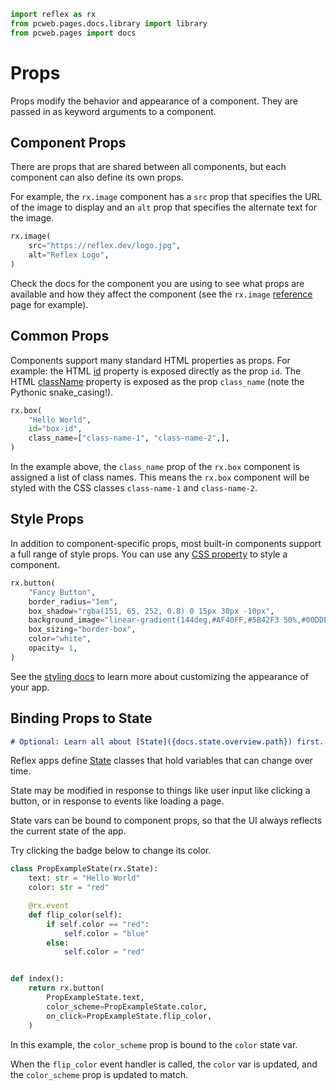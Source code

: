 ```python exec
import reflex as rx
from pcweb.pages.docs.library import library
from pcweb.pages import docs
```

# Props

Props modify the behavior and appearance of a component. They are passed in as keyword arguments to a component.

## Component Props

There are props that are shared between all components, but each component can also define its own props.

For example, the `rx.image` component has a `src` prop that specifies the URL of the image to display and an `alt` prop that specifies the alternate text for the image.

```python demo
rx.image(
    src="https://reflex.dev/logo.jpg",
    alt="Reflex Logo",
)
```

Check the docs for the component you are using to see what props are available and how they affect the component (see the `rx.image` [reference]({docs.library.media.image.path}#api-reference) page for example).


## Common Props

Components support many standard HTML properties as props. For example: the HTML [id]({"https://www.w3schools.com/html/html_id.asp"}) property is exposed directly as the prop `id`. The HTML [className]({"https://www.w3schools.com/jsref/prop_html_classname.asp"}) property is exposed as the prop `class_name` (note the Pythonic snake_casing!).

```python demo
rx.box(
    "Hello World",
    id="box-id",
    class_name=["class-name-1", "class-name-2",],
)
```

In the example above, the `class_name` prop of the `rx.box` component is assigned a list of class names. This means the `rx.box` component will be styled with the CSS classes `class-name-1` and `class-name-2`.

## Style Props

In addition to component-specific props, most built-in components support a full range of style props. You can use any [CSS property](https://www.w3schools.com/cssref/index.php) to style a component.

```python demo
rx.button(
    "Fancy Button",
    border_radius="1em",
    box_shadow="rgba(151, 65, 252, 0.8) 0 15px 30px -10px",
    background_image="linear-gradient(144deg,#AF40FF,#5B42F3 50%,#00DDEB)",
    box_sizing="border-box",
    color="white",
    opacity= 1,
)
```

See the [styling docs]({docs.styling.overview.path}) to learn more about customizing the appearance of your app.


## Binding Props to State

```md alert warning
# Optional: Learn all about [State]({docs.state.overview.path}) first.
```

Reflex apps define [State]({docs.state.overview.path}) classes that hold variables that can change over time.

State may be modified in response to things like user input like clicking a button, or in response to events like loading a page.

State vars can be bound to component props, so that the UI always reflects the current state of the app.

Try clicking the badge below to change its color.

```python demo exec
class PropExampleState(rx.State):
    text: str = "Hello World"
    color: str = "red"

    @rx.event
    def flip_color(self):
        if self.color == "red":
            self.color = "blue"
        else:
            self.color = "red"


def index():
    return rx.button(
        PropExampleState.text,
        color_scheme=PropExampleState.color,
        on_click=PropExampleState.flip_color,
    )
```

In this example, the `color_scheme` prop is bound to the `color` state var.

When the `flip_color` event handler is called, the `color` var is updated, and the `color_scheme` prop is updated to match.

